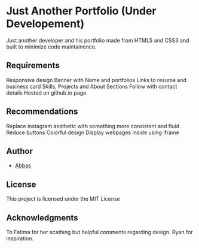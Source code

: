 # Just Another Portfolio (Under Developement)
Just another developer and his portfolio made from HTML5 and CSS3 and built to minimize code maintainence. 

## Requirements
Responsive design
Banner with Name and portfolios 
Links to resume and business card
Skills, Projects and About Sections
Follow with contact details
Hosted on github.io page

## Recommendations
Replace instagram aesthetic with something more consistent and fluid
Reduce buttons
Colorful design
Display webpages inside using iframe 



## Author
* [Abbas](https://github.com/AbbasKDG)


## License

This project is licensed under the MIT License 

## Acknowledgments

To Fatima for her scathing but helpful comments regarding design. Ryan for inspiration. 
